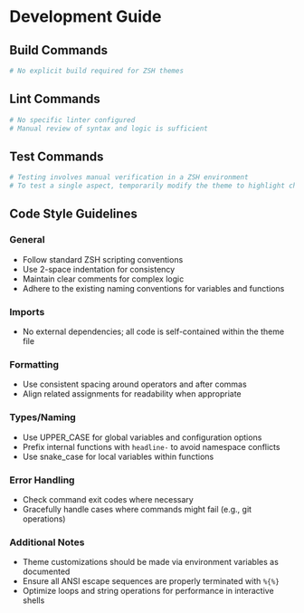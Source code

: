 # Development Guide

## Build Commands
```bash
# No explicit build required for ZSH themes
```

## Lint Commands
```bash
# No specific linter configured
# Manual review of syntax and logic is sufficient
```

## Test Commands
```bash
# Testing involves manual verification in a ZSH environment
# To test a single aspect, temporarily modify the theme to highlight changes
```

## Code Style Guidelines

### General
- Follow standard ZSH scripting conventions
- Use 2-space indentation for consistency
- Maintain clear comments for complex logic
- Adhere to the existing naming conventions for variables and functions

### Imports
- No external dependencies; all code is self-contained within the theme file

### Formatting
- Use consistent spacing around operators and after commas
- Align related assignments for readability when appropriate

### Types/Naming
- Use UPPER_CASE for global variables and configuration options
- Prefix internal functions with `headline-` to avoid namespace conflicts
- Use snake_case for local variables within functions

### Error Handling
- Check command exit codes where necessary
- Gracefully handle cases where commands might fail (e.g., git operations)

### Additional Notes
- Theme customizations should be made via environment variables as documented
- Ensure all ANSI escape sequences are properly terminated with `%{%}`
- Optimize loops and string operations for performance in interactive shells